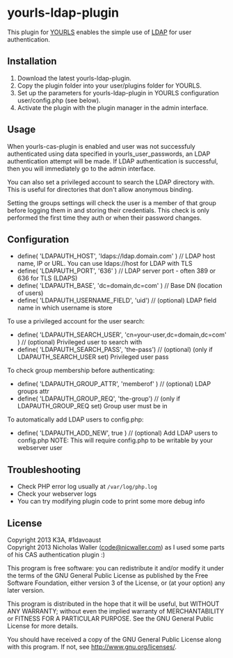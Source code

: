 yourls-ldap-plugin
==================

This plugin for [YOURLS](https://github.com/YOURLS/YOURLS) enables the simple use of [LDAP](http://en.wikipedia.org/wiki/Lightweight_Directory_Access_Protocol) for user authentication. 

Installation
------------
1. Download the latest yourls-ldap-plugin.
1. Copy the plugin folder into your user/plugins folder for YOURLS.
1. Set up the parameters for yourls-ldap-plugin in YOURLS configuration user/config.php (see below).
1. Activate the plugin with the plugin manager in the admin interface.

Usage
-----
When yourls-cas-plugin is enabled and user was not successfuly authenticated using data specified in yourls_user_passwords, an LDAP authentication attempt will be made. If LDAP authentication is successful, then you will immediately go to the admin interface.

You can also set a privileged account to search the LDAP directory with. This is useful for directories that don't allow anonymous binding.

Setting the groups settings will check the user is a member of that group before logging them in and storing their credentials. This check is only performed the first time they auth or when their password changes.

Configuration
-------------

  * define( 'LDAPAUTH_HOST', 'ldaps://ldap.domain.com' ) // LDAP host name, IP or URL. You can use ldaps://host for LDAP with TLS
  * define( 'LDAPAUTH_PORT', '636' ) // LDAP server port - often 389 or 636 for TLS (LDAPS)
  * define( 'LDAPAUTH_BASE', 'dc=domain,dc=com' ) // Base DN (location of users)
  * define( 'LDAPAUTH_USERNAME_FIELD', 'uid') // (optional) LDAP field name in which username is store

To use a privileged account for the user search:
  * define( 'LDAPAUTH_SEARCH_USER', 'cn=your-user,dc=domain,dc=com' ) // (optional) Privileged user to search with
  * define( 'LDAPAUTH_SEARCH_PASS', 'the-pass') // (optional) (only if LDAPAUTH_SEARCH_USER set) Privileged user pass

To check group membership before authenticating:
  * define( 'LDAPAUTH_GROUP_ATTR', 'memberof' ) // (optional) LDAP groups attr
  * define( 'LDAPAUTH_GROUP_REQ', 'the-group') // (only if LDAPAUTH_GROUP_REQ set) Group user must be in

To automatically add LDAP users to config.php:
  * define( 'LDAPAUTH_ADD_NEW', true ) // (optional) Add LDAP users to config.php
NOTE: This will require config.php to be writable by your webserver user
 
Troubleshooting
---------------
  * Check PHP error log usually at `/var/log/php.log`
  * Check your webserver logs
  * You can try modifying plugin code to print some more debug info

License
-------
Copyright 2013 K3A, #1davoaust <BR>
Copyright 2013 Nicholas Waller (code@nicwaller.com) as I used some parts of his CAS authentication plugin :)

This program is free software: you can redistribute it and/or modify
it under the terms of the GNU General Public License as published by
the Free Software Foundation, either version 3 of the License, or
(at your option) any later version.

This program is distributed in the hope that it will be useful,
but WITHOUT ANY WARRANTY; without even the implied warranty of
MERCHANTABILITY or FITNESS FOR A PARTICULAR PURPOSE.  See the
GNU General Public License for more details.

You should have received a copy of the GNU General Public License
along with this program.  If not, see <http://www.gnu.org/licenses/>.
